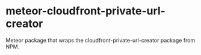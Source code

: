 meteor-cloudfront-private-url-creator
=====================================

Meteor package that wraps the cloudfront-private-url-creator package from NPM.
